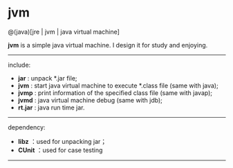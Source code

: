 # jvm

@(java)[jre | jvm |  java virtual machine]

**jvm** is a simple java virtual machine. I design it for study and enjoying.

-------------
include:
- **jar** : unpack *.jar file;
- **jvm** :  start java virtual machine to execute *.class file (same with java);
- **jvmp** : print information of the specified class file (same with javap);
- **jvmd** : java virtual machine debug (same with jdb);
- **rt.jar** : java run time jar.

----------------------
 dependency:
- **libz** ：used for unpacking jar；
- **CUnit** ：used for case testing

-------------------

